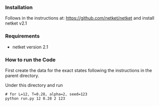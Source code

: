 ### Installation

Follows in the instructions at: https://github.com/netket/netket
and install netket v2.1

### Requirements

  - netket version 2.1


### How to run the Code

First create the data for the exact states following the instructions in the parent directory.

Under this directory and run
```
# for L=12, T=0.28, alpha=2, seed=123
python run.py 12 0.28 2 123
```


